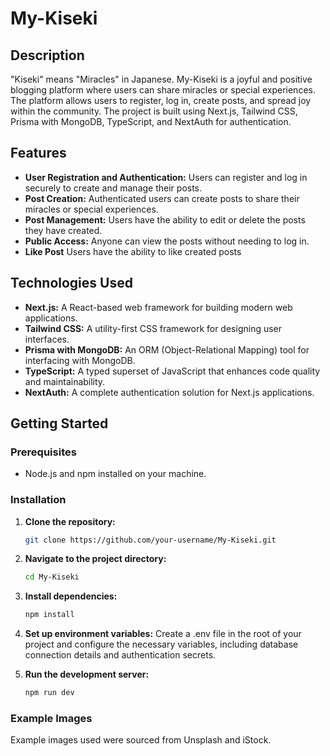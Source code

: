 # My-Kiseki

## Description

"Kiseki" means "Miracles" in Japanese.
My-Kiseki is a joyful and positive blogging platform where users can share miracles or special experiences. The platform allows users to register, log in, create posts, and spread joy within the community. The project is built using Next.js, Tailwind CSS, Prisma with MongoDB, TypeScript, and NextAuth for authentication.

## Features

- **User Registration and Authentication:** Users can register and log in securely to create and manage their posts.
- **Post Creation:** Authenticated users can create posts to share their miracles or special experiences.
- **Post Management:** Users have the ability to edit or delete the posts they have created.
- **Public Access:** Anyone can view the posts without needing to log in.
- **Like Post** Users have the ability to like created posts

## Technologies Used

- **Next.js:** A React-based web framework for building modern web applications.
- **Tailwind CSS:** A utility-first CSS framework for designing user interfaces.
- **Prisma with MongoDB:** An ORM (Object-Relational Mapping) tool for interfacing with MongoDB.
- **TypeScript:** A typed superset of JavaScript that enhances code quality and maintainability.
- **NextAuth:** A complete authentication solution for Next.js applications.

## Getting Started

### Prerequisites

- Node.js and npm installed on your machine.

### Installation

1. **Clone the repository:**

   ```bash
   git clone https://github.com/your-username/My-Kiseki.git

   ```

2. **Navigate to the project directory:**
   ```bash
   cd My-Kiseki
   ```
3. **Install dependencies:**
   ```bash
   npm install
   ```
4. **Set up environment variables:**
   Create a .env file in the root of your project and configure the necessary variables, including database connection details and authentication secrets.

5. **Run the development server:**
   ```bash
   npm run dev
   ```



### Example Images
Example images used were sourced from Unsplash and iStock.


